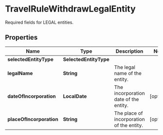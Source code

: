 

# TravelRuleWithdrawLegalEntity

Required fields for LEGAL entities.

## Properties

| Name | Type | Description | Notes |
|------------ | ------------- | ------------- | -------------|
|**selectedEntityType** | **SelectedEntityType** |  |  |
|**legalName** | **String** | The legal name of the entity. |  |
|**dateOfIncorporation** | **LocalDate** | The incorporation date of the entity. |  [optional] |
|**placeOfIncorporation** | **String** | The place of incorporation of the entity. |  [optional] |




